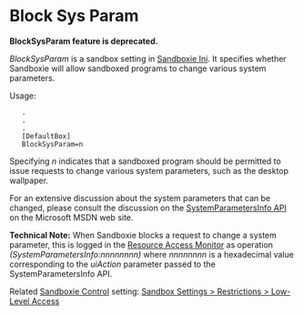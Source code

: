 # Block Sys Param

**BlockSysParam feature is deprecated.**


_BlockSysParam_ is a sandbox setting in [Sandboxie Ini](SandboxieIni). It specifies whether Sandboxie will allow sandboxed programs to change various system parameters.

Usage:

```
   .
   .
   .
   [DefaultBox]
   BlockSysParam=n
```

Specifying _n_ indicates that a sandboxed program should be permitted to issue requests to change various system parameters, such as the desktop wallpaper.

For an extensive discussion about the system parameters that can be changed, please consult the discussion on the [SystemParametersInfo API](https://msdn.microsoft.com/en-us/library/ms724947%28VS.85%29.aspx) on the Microsoft MSDN web site.

**Technical Note:** When Sandboxie blocks a request to change a system parameter, this is logged in the [Resource Access Monitor](ResourceAccessMonitor) as operation _(SystemParametersInfo:nnnnnnnn)_ where _nnnnnnnn_ is a hexadecimal value corresponding to the _uiAction_ parameter passed to the SystemParametersInfo API.

Related [Sandboxie Control](SandboxieControl) setting: [Sandbox Settings > Restrictions > Low-Level Access](RestrictionsSettings#lowlevel)

